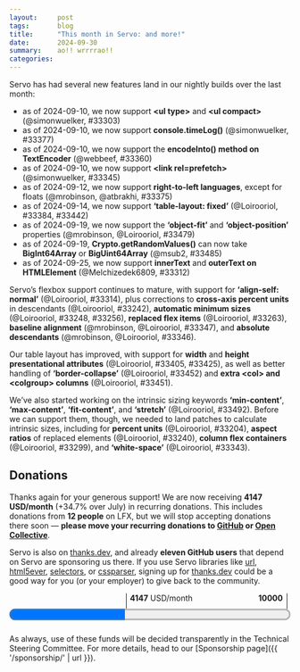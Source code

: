 ```yaml
---
layout:     post
tags:       blog
title:      "This month in Servo: and more!"
date:       2024-09-30
summary:    ao!! wrrrrao!!
categories:
---
```


<!--
- donations
    - opencollective 2005.00/month
    - github 2022.00/month
    - lfx 120/month (11 donors)
    - thanks.dev (11 donors)
- DONE new features
    - DONE ‘table-layout: fixed’ 33384 33442
    - DONE ‘object-fit’ and ‘object-position’ 33479
    - DONE innerText and outerText 33312
    - DONE console.timeLog 33377
    - DONE encodeInto() method on TextEncoder 33360
    - DONE Crypto.getRandomValues() now accepts BigInt64 and BigUint64 33485
    - DONE <link rel=prefetch> 33345
    - DONE <ul type> and <ul compact> 33303
    - SKIP <q cite> 33307
- rendering
    - DONE right-to-left support (except floats) 33375
    - absolute descendants of atomic inlines 33336
    - min/max-block-size block containers 33203
    - min/max-block-size floats 33241
    - DONE start work on min-content|max-content|fit-content|stretch 33492
    - correct ‘white-space: break-spaces’ with ‘word-break: keep-all’ 33376
    - ‘position: relative’ on <caption> 33426
    - more correct CustomEvent 33481
    - more correct requestAnimationForm delivery 33395
    - canvas width height? 33211
- DONE intrinsic sizes (min/max-content)
    - DONE block size for percentage descendants 33204
    - DONE replaced aspect ratio 33240
    - DONE column flex containers 33299
    - DONE ‘white-space: nowrap’ 33343
- DONE tables
    - DONE width and height attributes on table-related elements 33405 33425
    - DONE better handling of extra <col> and <colgroup> 33451
    - DONE better ‘border-collapse’ 33452
- fetch
    - send Accept-Encoding with Range header 33496
- DONE flexbox
    - DONE ‘align-self: normal’ 33314
    - DONE cross-axis percentages in flex items 33242
    - DONE automatic minimum sizes 33248
    - DONE automatic minimum sizes ‘aspect-ratio’ 33256
    - DONE replaced aspect ratio 33263
    - DONE correct baselines 33347
    - DONE absolute descendants of flex containers 33346
- webgpu
    - texture formats 33504
    - GPUBuffer 33154
    - destroy() method on GPUTexture 33534
    - pipeline-overridable constants in GPUProgrammableStage 33291
    - faster uploads to webrender 33387
- webxr
    - reference space reset events 33460
- servoshell
    - nightly builds for android aarch64 33435
    - gamepads now enabled by default 33466
    - better navigation on android 33294
    - windows keyboard input and scrolling 33225 33252
    - fixed hidpi 33529
    - now supports ohos 33295
    - tab mouse x/+/middle-click 33244
    - tab keyboard shortcuts 33319
    - tab empty titles 33354 33391
    - location when switching tabs 33316
- ohos
    - back forward 33206 33511
    - ffi vsync 33117
    - webgl 33257
- perf
    - faster window resizing 33297
    - faster test shaping on windows 33123
    - shared memory font data 33530
    - mach test-speedometer headless 33187 33247
    - start(?) of splitting up script crate 33169
    - experimental tracing support with perfetto 33188 33301
    - ...and hitrace 33324
    - ...and tracing events 33189 33417 33436
    - profiling build profile 33432 book#22
    - fixed excessive document title updates 33286
- upgrades
    - stylo 2024-09-02 33370 33472
    - wgpu 33266 33357 33506
    - mozjs 33536 33537
    - html5ever 0.29 xml5ever 0.20 33412
    - rust-version in Cargo.toml 33483
- crashes
    - duration underflow on finsandfoamfreediving.com 33341
    - devtools 33305 33381
    - large table column widths 33424
- ci
    - self-hosted linux 33321 33389
    - self-hosted fixes 33283 33308 33315 33373 33471

untriaged from last month:
>>> 2024-08-26T06:09:38Z
    e0e562137ce8d985c5bda8e65add5edb8409c25f	https://github.com/servo/servo/pull/33185	Add fallback value for data['message'] (#33185)
+   88d87702147b296de230c120e636fe97f8466e96	https://github.com/servo/servo/pull/33169	Use global exports from derives (#33169)
>>> 2024-08-27T06:07:55Z
    b6d5ac09b0b2acbb0f5b00232e53d0111a159063	https://github.com/servo/servo/pull/33114	mach: introduce `BuildTarget` abstraction (#33114)
+   4397d8a02156a009d16d8b79796b1e54ca635624	https://github.com/servo/servo/pull/33187	Add `dom.allow_scripts_to_close_windows` pref. (#33187)
>>> 2024-08-28T05:55:51Z
+   253723409022546475240b04843ed19ad321d847	https://github.com/servo/servo/pull/33206	ohos: Add FFI-APIs to navigate back and forward (#33206)
+   5d43d88b6c335bf786de910dacb5e898d51b961b	https://github.com/servo/servo/pull/33203	Respect min/max constraints in the block axis of block containers (#33203)
+   7fce24f9d54a015db7ee813fc16c74d2feacbb12	https://github.com/servo/servo/pull/33154	webgpu: Sync `GPUBuffer` (#33154)
>>> 2024-08-29T06:01:33Z
    c69acd184826b87d29a91c78b149cd413dec29bd	https://github.com/servo/servo/pull/33239	Fix run_dromaeo.py (#33239)
    fe4401000065185b4d4feca4bffc5dc469848b4a	https://github.com/servo/servo/pull/33205	mach: Extract binary select into common_command_arguments (#33205)
    bb5547a5d05b1f002d9cce3197cfb9cdcb71d33c	https://github.com/servo/servo/pull/33162	Fix panic in parser-reentrancy-customelement.window.js (#33162)
+   9639d36550a47bc66efcea2f05117efc318ad3c4	https://github.com/servo/servo/pull/33211	Remove `width` and `height` presentational hints for `<canvas>` (#33211)
>>> 2024-08-30T05:56:52Z
+   4bf941bc8a0eff281da668dbe550fb52c0e7a983	https://github.com/servo/servo/pull/33248	Fix automatic minimum size for column flexbox (#33248)
+   9ea02fa4b46e92c00d3efa252e36681729d385a0	https://github.com/servo/servo/pull/33252	Fix minibrowser scroll by keyboard (#33252)
+   99bd6afa81adc81b90b723fa8673f5992e7af722	https://github.com/servo/servo/pull/33225	Pass keyboard events to WebView on Windows (#33225)
+   8dd40ed2bd4411d73ca1661803635345c2d9c3c1	https://github.com/servo/servo/pull/33247	mach: Add `test-speedometer` command and `--bmf-output` to speedometer and dromaeo (#33247)
+   0643aa47089838353e80f6fd509cbe70d13af271	https://github.com/servo/servo/pull/33240	Handle aspect ratios in `ReplacedContent::inline_content_sizes` (#33240)
+   93abdf7cb56fa9db6aa160d63e8773292c5e7520	https://github.com/servo/servo/pull/33204	layout: Add an indefinite containing block for intrinsic sizing (#33204)
+   46dbe4ce320eb99e851dd422f624615e18c39e15	https://github.com/servo/servo/pull/33242	Obey min and max cross sizes of flex items (#33242)
+   59c74c874a082dc2c4652747d768498c2d03d3ee	https://github.com/servo/servo/pull/33241	Obey `min-block-size` and `max-block-size` in floats (#33241)

this month:
>>> 2024-08-31T05:55:56Z
+   3acc9edd82ce159a356bd88a26fd37b2b39d6a44	https://github.com/servo/servo/pull/33263	Fix various issues with replaced elements in flex layout (#33263)
+   4ae2610c24bfbd7acabf7ff327cf97d6df55c06f	https://github.com/servo/servo/pull/33123	fonts: Enable fast text shaping on Windows (#33123)
    6f333a8e299d84c98a07a0b708fe32f40aeeeb72	https://github.com/servo/servo/pull/33260	net: Stop using both versions of the `time` crate in the cookie code (#33260)
    1e9344cb5c4b8e050319791ce4d489a347a2875b	https://github.com/servo/servo/pull/33270	build(deps): bump tokio from 1.39.3 to 1.40.0 (#33270)
+   5e89643fa7864a4e40593c561ec3f16d590d52bf	https://github.com/servo/servo/pull/33266	chore: Update wgpu to 34bb9e4ceb45a5b1cfc5df6aa2b2e201cc55372c (#33266)
    a4ceb82ef5647050050184c0c76aa3fe7e0dbc7b	https://github.com/servo/servo/pull/33262	script: Stop using `time` in DOM timers (#33262)
+   8a0c7487e7853602bc38679eb78bef9347bd0d2c	https://github.com/servo/servo/pull/33117	ohos: Present on vsync signals (#33117)
    a58d8163197bd08b8cb568fd7057ff6b2f8e285e	https://github.com/servo/servo/pull/33259	net: Stop using legacy time in the HTTP and CORS caches (#33259)
    817a91f2acafd839a83bd8f627475fc1f29494c2	https://github.com/servo/servo/pull/33223	webgpu: Clean up `GPUCommandEncoders` and add some validation (#33223)
    83a40c51809cdac3c7d58731b555dc95cdc5c5bf	https://github.com/servo/servo/pull/33258	script: Stop using legacy `time` for `Document::reflow_timeout` (#33258)
+   cd8b803368fd917a474af15ab71c4b622a7c6154	https://github.com/servo/servo/pull/33256	Use the proper aspect ratio in flexbox (#33256)
>>> 2024-09-01T05:57:09Z
    3453d9fdadf3274bec73086b15204acf760b202a	https://github.com/servo/servo/pull/33274	Update web-platform-tests to revision b'5d8ec746ed021738e7ee0cee92ad1a1814ba00fe' (#33274)
>>> 2024-09-02T06:01:44Z
    35ca050bfb82b27cac0fe142768a4876759fced0	https://github.com/servo/servo/pull/33277	android: Fix install (#33277)
    a62612a025c619c4a7d0eab120a20dea9b69e306	https://github.com/servo/servo/pull/33279	Make all platforms use a delay during cookie tests. (#33279)
    12a782dc200b3a81ab9de4050a8cd8f2035522b8	https://github.com/servo/servo/pull/33268	build(deps): bump glslopt from 0.1.10 to 0.1.11 (#33268)
    06778e3643b8cea710def5ae0955a68070bdfcd9	https://github.com/servo/servo/pull/33269	build(deps): bump object from 0.36.3 to 0.36.4 (#33269)
    9fdaf9bf0c6958356b8e3b4f5d03f838c13c6307	https://github.com/servo/servo/pull/33271	Update FakeXRDevice to support updating bounds (#33271)
>>> 2024-09-03T06:07:36Z
    6c0394bc80963163f36dd273f8e6ed64b177dfa0	https://github.com/servo/servo/pull/33212	Impl PartialEq and Eq for DomObject (#33212)
+   31e84a8c484e74448c982f610abc42a8f8b7a9fb	https://github.com/servo/servo/pull/33257	ohos: Enable Webgl context creation on OH 5.0 (#33257)
    c9548d82efc5568ec66f67940b543f4709ceb152	https://github.com/servo/servo/pull/33281	bootstrap: Avoid needless sudo when pkgs are installed (#33281)
>>> 2024-09-05T06:07:10Z
    75c7712905c522f604a454dcb1c18b8e3f163d3b	https://github.com/servo/servo/pull/33318	webxr: Add some missing internal checks/validation (#33318)
    aadc212b95cdef2a25475f025aa7fab659dde646	https://github.com/servo/servo/pull/33306	jsstring_to_str should accept a NonNull argument for the JS string (#33306)
+   642c25d9a73b2c3fbe6f98a32bae5c7bdb6c448f	https://github.com/servo/servo/pull/33315	CI: use monitor API for self-hosted runners (#33315)
    00389cf00746e7e38ff704c867f3401440b3a462	https://github.com/servo/servo/pull/33302	Transform convert_* functions in gpuconvert.rs to From/TryFrom implementations (#33302)
+   c0ced7a524b1c487a0b38dcb1875f2fa7fe21097	https://github.com/servo/servo/pull/33301	Make tracing available on all platforms, with or without perfetto (#33301)
+   891562be8e295d616776315e08f0ffb2bbc97c92	https://github.com/servo/servo/pull/33244	servoshell: Add close buttons and increase interactivity of tabs (#33244)
+   3c6ca338327c5ee1db7cf7c83325771ad0a6b43d	https://github.com/servo/servo/pull/33291	webgpu: Support pipeline-overridable constants (#33291)
+   a976db3ec05304387055034cd1f2f3f3c5fb65f5	https://github.com/servo/servo/pull/33294	Update layout of servoshell android app (#33294)
+   961fcfc46de123e966362f985d64540af6521b9c	https://github.com/servo/servo/pull/33297	Only handle most recent resize event in script thread (#33297)
+   fc5f8e9237f95153b642846f8d89682cc4061573	https://github.com/servo/servo/pull/33307	Implement HTMLQuoteElement "cite" attribute (#33307)
    febb4f24c444dd5c85ca2ed41b633ddadbf24eb5	https://github.com/servo/servo/pull/33285	build(deps): bump syn from 2.0.76 to 2.0.77 (#33285)
+   ba7e53264d2daf1f2ca0157c645dbe477708c649	https://github.com/servo/servo/pull/33188	Add initial support for tracing and tracing-perfetto (#33188)
+   abe532dd2f7b9931a75f5c2a0925b09a2bfae730	https://github.com/servo/servo/pull/33308	CI: Force github hosted runners and remove concurrency on select-runner job (#33308)
+   27d87f104e015c1c661a4a7fc0741d2ccb32fde6	https://github.com/servo/servo/pull/33299	Fix intrinsic sizing of column flex containers (#33299)
+   e43e4778421be8ea30db9d5c553780c042161522	https://github.com/servo/servo/pull/33303	Implement compact/type attributes for HTMLUListElement (#33303)
    93cd8d1ba47838832327d88f00bb26c9cc5e7d77	https://github.com/servo/servo/pull/33284	build(deps): bump indexmap from 2.4.0 to 2.5.0 (#33284)
    e857cdf022f319ae3fbd54e10e279ab43485995b	https://github.com/servo/servo/pull/33290	Hack around DCO not in MQ (#33290)
+   4b96d8ef3648fd3bd47f3778e0ad06fdfea31b46	https://github.com/servo/servo/pull/33283	CI: label self-hosted runners with run id to aid debugging (#33283)
>>> 2024-09-06T05:59:08Z
    ebed9218f2907767ba3c9dd9f27f30a6a6e9f225	https://github.com/servo/servo/pull/33320	webgpu: Move actual Create* implementations from `GPUDevice` to Self (#33320)
    312cf0df08e8a5044d286734bfdf3d6f0caff8dd	https://github.com/servo/servo/pull/33282	script: Create a `CrossProcessInstant` to enable serializable monotonic time (#33282)
    35baf056f6feb9eccfe36854da88d4fc454b654d	https://github.com/servo/servo/pull/33333	build(deps): bump serde_json from 1.0.127 to 1.0.128 (#33333)
    5d30f8f3cc5f5ce418acbf0dbda48388de8b0dd3	https://github.com/servo/servo/pull/33332	build(deps): bump rustix from 0.38.35 to 0.38.36 (#33332)
    a59f295fa2f963914281de2996737fbbfd91d632	https://github.com/servo/servo/pull/33330	build(deps): bump wayland-scanner from 0.31.4 to 0.31.5 (#33330)
    004fd0281bcc55b24076a294e36efd44ee43067b	https://github.com/servo/servo/pull/33331	build(deps): bump wayland-client from 0.31.5 to 0.31.6 (#33331)
    5350edb6eae63b5da5e16cc34b69a7402c4f0049	https://github.com/servo/servo/pull/33329	build(deps): bump ohos-sys from 0.3.0 to 0.3.1 (#33329)
    0ee1a5e82c1ebb089d9e2c7c2fb6217ce1b8db20	https://github.com/servo/servo/pull/33328	build(deps): bump rustfix from 0.8.4 to 0.8.5 (#33328)
    aa8c8f8153b2c5f8d6e435e4f9dc5559bccbc9fd	https://github.com/servo/servo/pull/33326	build(deps): bump tokio-util from 0.7.11 to 0.7.12 (#33326)
    e271a47c0680d7796d49c20bc86b12e1f0a9d5a8	https://github.com/servo/servo/pull/33327	build(deps): bump wayland-backend from 0.3.6 to 0.3.7 (#33327)
    66544c39cccefa83ac16d3215bbee226923aafae	https://github.com/servo/servo/pull/33325	build(deps): bump tokio-stream from 0.1.15 to 0.1.16 (#33325)
+   7e493ba865ef7e748ce3b14d59117315a0ec8aee	https://github.com/servo/servo/pull/33316	minibrowser: Reset the location field when switching tabs (#33316)
    e6ee879d2af7ef473ec294ecb7b6eed2546c645e	https://github.com/servo/servo/pull/33317	build(deps): bump cc from 1.1.15 to 1.1.16 (#33317)
+   0f24b8c823ec57a6fad309dda4c36dbaab604e89	https://github.com/servo/servo/pull/33189	Add tracing events (#33189)
+   37e1c3385e03e1976aecfad3b558049c94ad9e76	https://github.com/servo/servo/pull/33314	Treat `align-self: normal` as `stretch` on flex items (#33314)
+   8263fe5495d2273cc876ebb9a7402f196292f5a4	https://github.com/servo/servo/pull/33319	Added some keyboard shortcuts for focusing tabs (#33319)
>>> 2024-09-07T05:58:52Z
    152e62022a8c69d28c217b0fce651fd2d02dc08f	https://github.com/servo/servo/pull/33348	Move convert_label to Into implementation (#33348)
    bc04f94a301b1575a1bca90e145778d3596e7b1b	https://github.com/servo/servo/pull/33351	build(deps): bump wayland-cursor from 0.31.5 to 0.31.6 (#33351)
    5d85f283c78e860f4fa6583f1d15b06e360db418	https://github.com/servo/servo/pull/33350	build(deps): bump cpufeatures from 0.2.13 to 0.2.14 (#33350)
    3fb4833c88705a3f6f17d39cd097218d7c5f3dd0	https://github.com/servo/servo/pull/33349	build(deps): bump bytemuck from 1.17.1 to 1.18.0 (#33349)
+   c24c7d8e4d52604dba755251f7222efcb07d738d	https://github.com/servo/servo/pull/33336	layout: Lay out absolutes in atomic containing blocks (#33336)
>>> 2024-09-08T05:52:58Z
    85823edd01e2636342a02e0bf3e2b51a54eea592	https://github.com/servo/servo/pull/33359	Update web-platform-tests to revision b'ec9b870fec350e59e9db48ae2858e914a07f38d6' (#33359)
    1c6fb1a7ba12f2af635ca7bdf7982b9b3757ef87	https://github.com/servo/servo/pull/33358	Set empty object as `console` prototype (#33358)
+   f3f96c3393edad9d576d9c4f64c57d75fa2902a2	https://github.com/servo/servo/pull/33347	layout: Do not use orthogonal baselines in flex layout (#33347)
+   a43e296436e6d6f139b312bdcbe3dc03d1ab3c6a	https://github.com/servo/servo/pull/33305	Fix devtool crashs after clicking `Enable connection prompt` (#33305)
+   567c3185f8d42898e754f85a63b51ad32680972d	https://github.com/servo/servo/pull/33357	chore: Update wgpu (#33357)
>>> 2024-09-10T06:06:42Z
    f1ad364ec2dacca3ec7d79830ef8da9f26fbf4e2	https://github.com/servo/servo/pull/33383	Fix reordering of table-header-group and table-footer-group (#33383)
+   193f5926171b59d5b8175621074e5d543f983a31	https://github.com/servo/servo/pull/33287	Send less title changes to the embedder (#33287)
    e5150dbda1f89ff07294dbd1ca4e8f4f08cf4874	https://github.com/servo/servo/pull/33386	Propagate `CanGc` from `Document::new()` (#33386)
+   10e5bb72d9e16655b625b8971e346ff479b17fd2	https://github.com/servo/servo/pull/33345	Initial support for `<link rel="prefetch">` (#33345)
    2993577ac0ea2638a1dde3cfb9e4cb7b45b542ae	https://github.com/servo/servo/pull/33380	script: Added missing spec step in `Location::SetHash` (#33380)
+   cc3c69b95364268610858f4a149d84c4cfee1a5f	https://github.com/servo/servo/pull/33377	implement `console.timeLog` (#33377)
+   8c0a566860cf0f43662dc9d6c3474ae194c1a9fc	https://github.com/servo/servo/pull/33381	Fix devtool crashs after entering window.location in console (#33381)
+   d169a82d2e146704db3d9eb2b5f9f49f9ef8b1da	https://github.com/servo/servo/pull/33346	layout: Implement proper absolute child position for flexbox (#33346)
+   a3a86d59132b03526217f570defd903221b6ba65	https://github.com/servo/servo/pull/33360	script: Implement `TextEncoder::encodeInto()` (#33360)
    52a447b1e37aea0712a5ef40a6e2c95f15148af4	https://github.com/servo/servo/pull/33379	android: make aarch64 the default target (#33379)
    8842fe9df580c4458d8ffe0247e49bae846ce6b6	https://github.com/servo/servo/pull/33355	script: Use `time@0.3` for input elements and do conversion in a &str trait (#33355)
    687f356db9dc0ac9f50cf172e5c44aca581d3ee7	https://github.com/servo/servo/pull/33367	webgpu: Factor out swapchain to separate file (#33367)
    938fd8c12fc2489303e12538d3e3585bd771141f	https://github.com/servo/servo/pull/33369	webxr: Update XRInputSource gamepad index to be -1 (#33369)
+   9cfbaf92e5bc80dca90f1226dbc4cdcfe025eeb3	https://github.com/servo/servo/pull/33373	CI: fix self-hosted runners in try-label builds (#33373)
    4d0bef0ac3d31a7ea5933b2fa8bc2118d0452ea9	https://github.com/servo/servo/pull/33371	Remove unused imports (#33371)
+   8bb739b818dc21a2ef71d56a3b97a040cc44f384	https://github.com/servo/servo/pull/33321	CI: use self-hosted runners for Linux build jobs (#33321)
    e70507ca403c9475a92b3c1b8230fad08c9c7ab2	https://github.com/servo/servo/pull/33366	tidy: Fix rustdoc warnings and add a tidy check for a common URL issue (#33366)
+   f6ae05007751968f90a702b15c8b5083453ad8c7	https://github.com/servo/servo/pull/33341	net: use saturating_sub when substracting durations to prevent underflows (#33341)
>>> 2024-09-11T06:04:00Z
    095590e2247517cf22e4aea7956f341a9a38b206	https://github.com/servo/servo/pull/33396	layout: Use `Au` in `ComputedValuesExt` (#33396)
    9346d9cc8d686d6bb7c96c427d4d7a0b1ac28142	https://github.com/servo/servo/pull/33398	Align Servo version between user agent string and servoshell about dialog (#33398)
    1b27a911af4ae4370baa1562e3d8773f390fa613	https://github.com/servo/servo/pull/33344	Make Crashtests with test-wait wait (#33344)
+   9d3d00989591d3250762525b901dee8253cde666	https://github.com/servo/servo/pull/33376	Allow breaking line after space with `white-space: break-spaces` (#33376)
+   6d6cd0f2dc395dc8dd50a0df1b54bee48d9b1ae6	https://github.com/servo/servo/pull/33324	Plumb selected tracing spans into hitrace (#33324)
+   d4be678a692bfa3ae6def528d939ca86cb884a4a	https://github.com/servo/servo/pull/33389	CI: fix self-hosted runners in Linux builds (#33389)
+   8286dd33a539fe063dd438f6ce74d9445a9c973a	https://github.com/servo/servo/pull/33354	script: fixed document title being set to Some("") instead of None (#33354)
+   7ec22306e80c85f2c3fc15bb83cec4170ec1a254	https://github.com/servo/servo/pull/33391	Fallback to the url if a tabs title is empty (#33391)
>>> 2024-09-12T05:57:32Z
    637770600fe23d9cb51091d9c53a408205677727	https://github.com/servo/servo/pull/33385	libservo: Improve finding python (#33385)
    08a4d751d7762fa36490998ba17bf3eece8d9bef	https://github.com/servo/servo/pull/33403	webxr: Update XRInputSource Gamepad handling, FakeXRInputController (#33403)
+   d9be9d6bd464c664e7ddad86937a9aa54a6c7baf	https://github.com/servo/servo/pull/33343	Handle all `white-space` values when intrinsically sizing an IFC (#33343)
    777fb81260ed10e016370dcd83fc750367e97535	https://github.com/servo/servo/pull/33411	Use raqote from crates.io and update canvas Cargo.toml (#33411)
    b42f5eaa17c897270e9de5dadc6ab19fb1dfff43	https://github.com/servo/servo/pull/33410	mach: remove python2 compatibility code (#33410)
    ed5dc43f160993ff491e2eab17fae1db872ed964	https://github.com/servo/servo/pull/33406	layout: Reverse space-between alignment properly for absolute children of flex containers (#33406)
    68246df89ec0055312ecbcff35ad9a1e7d381e84	https://github.com/servo/servo/pull/33408	fix clean-cargo-cache command (#33408)
+   23b0dc603c02db990ba793f61dbb6f82066416a8	https://github.com/servo/servo/pull/33395	Raf delivery: run rafs for all pipeline if tick received for any. (#33395)
    9175e598adcf33097cd6bd29a1e2b428d564c295	https://github.com/servo/servo/pull/33400	Let table-related boxes adjust their `overflow` values (#33400)
+   027fc53e2fa6b5d15f0e73e6685266b77e993a35	https://github.com/servo/servo/pull/33375	layout: Right-to-left support for other layout modes (#33375)
    bc8d8b62c3017dbdb413a636b80bc3a2df0172d6	https://github.com/servo/servo/pull/33394	Stop using `time@0.1` in Servo (#33394)
>>> 2024-09-13T06:08:20Z
    03abf7751aead3d42f5a4e2207567dd3012cee96	https://github.com/servo/servo/pull/33428	compositor: Do not allow script to scroll past maximum scroll node offsets (#33428)
    db0aee6b58509401642712d18418c9150ca2cc18	https://github.com/servo/servo/pull/33427	layout: `<th>` should have `text-align: center` when the child of an element with `text-align: initial` (#33427)
    219a2f20388daf30038b6bd718ff557698f2c931	https://github.com/servo/servo/pull/33429	Cleanup after #33396 (#33429)
+   dc018b5f9f0cbdede459a0236743e39df24cb018	https://github.com/servo/servo/pull/33384	Add support for `table-layout: fixed` (#33384)
+   52e495c1a698826c494ece7c3a58dad37d847eb2	https://github.com/servo/servo/pull/33424	Avoid crash with large table column widths (#33424)
+   b048bf80a40afe275d1052e57ba1bcd7701db03c	https://github.com/servo/servo/pull/33425	Accept zero values on some `width`/`height` attributes on table elements (#33425)
+   4839cdf1764eac2b520692d2b9c3da002b509d01	https://github.com/servo/servo/pull/33405	Add `width` and `height` presentational hints for table-related elements (#33405)
    37ab4b98259d45c9efd3645ebc961ca518adb5c6	https://github.com/servo/servo/pull/33421	chore: Fix two compiler warnings (#33421)
+   b1486d311aca665b62c7d48ee32660f55e8ad7cb	https://github.com/servo/servo/pull/33412	Upgrade to html5ever 0.29 and xml5ever 0.20 (#33412)
    747e562ff098c5eca6941c210ecd87180600610b	https://github.com/servo/servo/pull/33407	Make CanGc derive Copy and Clone (#33407)
>>> 2024-09-14T06:04:03Z
    6a3cdc47ec61e9d5122dd68aba8c75c00c9e5051	https://github.com/servo/servo/pull/33418	Improve spec conformance around request header validation (#33418)
    6071b4a96187b0f4d9f683e60878f39145c457ab	https://github.com/servo/servo/pull/33448	build(deps): bump serde from 1.0.209 to 1.0.210 (#33448)
    6539a889c71d7773819385e7aabebe5941bb37c0	https://github.com/servo/servo/pull/33447	build(deps): bump anyhow from 1.0.86 to 1.0.88 (#33447)
    db09ddacabd7ca1513c6d2e004ee4e099bf11998	https://github.com/servo/servo/pull/33449	build(deps): bump memmap2 from 0.9.4 to 0.9.5 (#33449)
+   a2b8bdb903c9bd3c76ff6a0491cb264df0dcabb5	https://github.com/servo/servo/pull/33442	Allow table-layout:fixed to shrink cells to less than the border+padding (#33442)
    b4a0a240a7b67ecc6712178b871eef1308173d80	https://github.com/servo/servo/pull/33443	build(deps): bump unicode-ident from 1.0.12 to 1.0.13 (#33443)
    8b32bdac26c11769521dd7dacd8312b7f2ca6b61	https://github.com/servo/servo/pull/33444	build(deps): bump cc from 1.1.16 to 1.1.18 (#33444)
    3d3f8e6dbd7edd806b97ebd9adf54ecd0a6cfa33	https://github.com/servo/servo/pull/33446	build(deps): bump backtrace from 0.3.73 to 0.3.74 (#33446)
    02dd483ff7fc6ce3dc7e1cb470e70e1947fea877	https://github.com/servo/servo/pull/33441	build(deps): bump error-code from 3.2.0 to 3.3.1 (#33441)
    cf501d582ad7b77f0f294e8406414dbfef35773b	https://github.com/servo/servo/pull/33439	build(deps): bump rustix from 0.38.36 to 0.38.37 (#33439)
    11fba78963c6904927c06ad0dba7c0f831806454	https://github.com/servo/servo/pull/33445	build(deps): bump xml-rs from 0.8.21 to 0.8.22 (#33445)
    fa8752df6a2c9cdec3d9108614bf2bf9b713626b	https://github.com/servo/servo/pull/33438	Fix precision issue with line heights (#33438)
+   a76daaf04c121b70c9b0f3883b682983d676ff7f	https://github.com/servo/servo/pull/33370	Upgrade stylo to 2024-09-02 (#33370)
+   261d60e456b678939b8a0ceff4d8eafcd44e582e	https://github.com/servo/servo/pull/33387	webgpu: Do one allocation less on presentation by keeping GPUBuffer mapped (#33387)
    f76692035b841661e9f0c4afa7f3651f2bfe91b8	https://github.com/servo/servo/pull/33420	uses app units in display_list (#33420)
    52f89c95b9decf86b445f311b8c04412d8c1754f	https://github.com/servo/servo/pull/33433	Fix inset box-shadow to use the padding box (#33433)
    6e80a34d09e8bb22bdac5feeff4cf30b571987ff	https://github.com/servo/servo/pull/33431	Simplify table logic in effective_ovherflow() (#33431)
+   497df024b185feb7370d3f9ebca10e18e7585099	https://github.com/servo/servo/pull/33417	Trace more functions by adding perfetto tracing events (#33417)
>>> 2024-09-15T06:01:13Z
    9f2306f76095cf81d299d0c977490803f5703c75	https://github.com/servo/servo/pull/33461	Update web-platform-tests to revision b'4c3d068f942231dc905ea283e4f82bd70801c37c' (#33461)
    ed908f3fd418f51f27dd0e063f1851863018354c	https://github.com/servo/servo/pull/33458	Fix rustdoc problems (#33458)
    97495e45f8a19f8772cca4035d6521762f94640d	https://github.com/servo/servo/pull/33456	libservo: Don't set features of log (#33456)
    f8ca5c31946e11dd298ccb9da1fa76fda9c2066e	https://github.com/servo/servo/pull/33454	Fix packaging when cross compiling (#33454)
    ed6b1b5e6a5002bdeab51214576b50b10822b5f8	https://github.com/servo/servo/pull/33453	clippy: Fix suggestions in `script`, `libservo`, and `servoshell` (#33453)
>>> 2024-09-16T05:51:39Z
>>> 2024-09-16T14:56:31Z
+   ea109d549023e01b97e510088871a351b9ec7543	https://github.com/servo/servo/pull/33435	android: publish nightly builds for aarch64 (#33435)
    5b6a9110c7c79159c3150f7f9739f67f271cb0c0	https://github.com/servo/servo/pull/33469	Clear `self.pending_whitespace.max_content` in `forced_line_break()` (#33469)
    10c64820e817ce47fae26b6a7925320f5fa9299d	https://github.com/servo/servo/pull/33434	chore: update script to use phf 0.11 (#33434)
    7df30f3788a14baa590c9123f5e1616ccfe0a0f0	https://github.com/servo/servo/pull/33468	Replace .map_or(false with Option::is_some_and (#33468)
+   236cae9ce53019036710032a980966542a64fbce	https://github.com/servo/servo/pull/33436	Add perfetto tracing events to fonts (#33436)
+   b12cebd1ac3b2bc809e5ac69f708cf61b515590d	https://github.com/servo/servo/pull/33452	Small improvements for table border collapse (#33452)
+   679afe519591c3c36036154afb1e9b6d73ffa1ac	https://github.com/servo/servo/pull/33451	Do not remove extra columns at the end of the table (#33451)
    17f796dfc133f6dbe744fd04ad70bbff06c7a7d5	https://github.com/servo/servo/pull/33450	Let `LengthPercentage::maybe_to_used_value()` accept `Option<Au>` (#33450)
>>> 2024-09-17T06:11:48Z
+   f8e0fde044c257943ee0e3c0213230a69fb9a432	https://github.com/servo/servo/pull/33460	webxr: Implement reference space reset events (#33460)
    b0cae28c837656a6c5fc1418543adc95d539bfde	https://github.com/servo/servo/pull/33478	build(deps): bump unicode-segmentation from 1.11.0 to 1.12.0 (#33478)
    4405b260351f2a1768db3ecf65a4a5c935332096	https://github.com/servo/servo/pull/33477	build(deps): bump arrayref from 0.3.8 to 0.3.9 (#33477)
    f255393a45a7328b8978dab33cce52e5356ae3d5	https://github.com/servo/servo/pull/33476	build(deps): bump iana-time-zone from 0.1.60 to 0.1.61 (#33476)
    594342224df674df704b1d45eb2299da46b8e0ba	https://github.com/servo/servo/pull/33474	build(deps): bump anyhow from 1.0.88 to 1.0.89 (#33474)
    8d29515a30b143ef30794c3b405a6acfc14eca91	https://github.com/servo/servo/pull/33473	build(deps): bump cc from 1.1.18 to 1.1.19 (#33473)
    06bf6124c4aa5effb57fcb00bbd758e6bc457296	https://github.com/servo/servo/pull/33457	webgpu: Use `PresentationBufferState` instead of bucketing buffer_ids per state (#33457)
+   3b33ef0cfad829b2e62f3184859ab46944ec424d	https://github.com/servo/servo/pull/33472	Bump Stylo from 6059306e6 to 25daa6b91 (#33472)
>>> 2024-09-18T06:03:40Z
    7eda58ea6dcf7bcc54f6c02766e641c209ed7cb6	https://github.com/servo/servo/pull/33484	build(deps): bump cc from 1.1.19 to 1.1.20 (#33484)
+   aa0029c11c797693dd2e8b31c4da3f7f16377511	https://github.com/servo/servo/pull/33483	Add `rust-version` to all `Cargo.toml` files (#33483)
+   25bce9f6b9b8dfa138044c45adc33c9c32bf5fba	https://github.com/servo/servo/pull/33471	CI: fix self-hosted runner timeout detection (#33471)
+   7cbc5f6ee61102864528eed513e399f256b4e5cb	https://github.com/servo/servo/pull/33481	Update CustomEvent webidl interface (#33481)
+   4c3b3529a800778c46bcb92018df6f5c895f70bc	https://github.com/servo/servo/pull/33466	servoshell: Update gilrs version, enable gamepad pref by default (#33466)
>>> 2024-09-19T06:11:13Z
    05b2aa29c310c806507c580f1a25b1321f91927e	https://github.com/servo/servo/pull/33494	build(deps): bump cc from 1.1.20 to 1.1.21 (#33494)
    5c070ee3895948543cfa3aa84347b7cc19e0e9ad	https://github.com/servo/servo/pull/33493	build(deps): bump bytes from 1.7.1 to 1.7.2 (#33493)
    777a3ec13f6a2c519e8688124fb34030fbb9623f	https://github.com/servo/servo/pull/33490	Append the Sec-Purpose header for prefetch requests (#33490)
    aa5bf94b35fb796a8f95784b6848364233db6cdf	https://github.com/servo/servo/pull/33487	dom: Append stream chunks in the correct order. (#33487)
    313fc663a6d3076349a1170f9dabc953922ea278	https://github.com/servo/servo/pull/33488	android/ohos: Fix wrong production cfg (#33488)
+   bd632fc8144e347db7452c8013137e6a16e30bd1	https://github.com/servo/servo/pull/33479	layout: Add support for `object-fit` and `object-position` (#33479)
+   632d83270498f6cb2e9d284503d86607f250b80e	https://github.com/servo/servo/pull/33485	Add checks for BigInt/BigUint in getRandomValues (#33485)
>>> 2024-09-20T05:55:37Z
    457d37d94ee6966cad377c373d333a00c637e1ae	https://github.com/servo/servo/pull/33501	build(deps): bump unicode-xid from 0.2.5 to 0.2.6 (#33501)
+   ef229b93863b7b1f1f718c4f1fbb755d0136e40d	https://github.com/servo/servo/pull/33426	layout: Ensure that `<caption>`'s support `position: relative` (#33426)
+   eecf5bdea16581f201d674a9079a888858ec84bc	https://github.com/servo/servo/pull/33432	Add a profiling build profile in Cargo (#33432)
+   06f0893b9496452f2c2937fac76ce36bd12604cb	https://github.com/servo/servo/pull/33496	fetch: add an accept encoding header when the range header exists (#33496)
>>> 2024-09-21T05:58:08Z
+   24ad2a05268ebc21b5ad127dac28d1e6f880512c	https://github.com/servo/servo/pull/33506	chore: Update wgpu (#33506)
    28d28d0a0a9c9ee2acf45593b9e6c0288857f0a9	https://github.com/servo/servo/pull/33507	build(deps): bump unicode-script from 0.5.6 to 0.5.7 (#33507)
    d98f9787a909e0343d74136a042c81043d7097b8	https://github.com/servo/servo/pull/33505	build(deps): bump unicode-width from 0.1.13 to 0.1.14 (#33505)
+   9597390d2bc6f68492cc9fae6287d0a456cdb3c1	https://github.com/servo/servo/pull/33492	Enable min-content, max-content, fit-content and stretch (#33492)
+   4bde9af5159b18eba1b65256de0d2dda328a1eb2	https://github.com/servo/servo/pull/33504	webgpu: Support more `TextureFormat`s in `GPUCanvasContext.configure()` (#33504)
+   157e28c59b34ec8c7334161fda658cbbb1e66a25	https://github.com/servo/servo/pull/33295	openharmony: add servoshell for ohos (#33295)
>>> 2024-09-22T06:00:44Z
    8276673bae999c3e74d71c81ca84842ed1365c89	https://github.com/servo/servo/pull/33515	Update web-platform-tests to revision b'8e164c249d2b93a4234a2710a5e2cc5a16fab499' (#33515)
    f986160ed405817160e89b178e8e3b372132e792	https://github.com/servo/servo/pull/33510	fix many clippy warnings (#33510)
    4e4b137eaa242fea4356e30b36f9ef3262781968	https://github.com/servo/servo/pull/33508	bindings: Allow Guard to take multiple conditions, check for SecureContext in ConstructorEnabled (#33508)
>>> 2024-09-23T05:56:50Z
+   d3d6a22d27df5095c3342249d0eea0bce153cbe1	https://github.com/servo/servo/pull/33511	ohos: Add back and fwd button to vendored app (#33511)
    188fa329eb3b163cc6028a9b34f9647a16539582	https://github.com/servo/servo/pull/33514	Stop sending EmbedderMsg::WebViewOpened from WindowProxy (#33514)
    3e29131d642b3273fe4f302f9a29602289ae8616	https://github.com/servo/servo/pull/33519	Add `HTMLCanvasDataSource::Empty` that represent transparent black instead of `HTMLCanvasDataSource::Image(None)` (#33519)
    bab769a7cff3309819fb0efb60b279b53e483165	https://github.com/servo/servo/pull/33517	reuse ImageKey for gpucanvascontext (#33517)
    3a0d27b2312c6396e85178615290ac2ec3592ce1	https://github.com/servo/servo/pull/33509	webgl: Update IDL exposed members (#33509)
>>> 2024-09-25T06:08:25Z
    2c6d9a190f947ca6fe58a06d2549c4924e678d3a	https://github.com/servo/servo/pull/33535	build(deps): bump libc from 0.2.158 to 0.2.159 (#33535)
+   e73416b54ed0042473b475fb6cc7aa6cb17c48b5	https://github.com/servo/servo/pull/33536	Bump mozjs to 128.0-10 (#33536)
+   ba67a0a4fbd512cb14f4bda80b2c64dc27433cdd	https://github.com/servo/servo/pull/33529	servoshell: fix issues related to HiDPI (#33529)
+   dbd1666b17b22130bcce75e6255f376e6fbe256c	https://github.com/servo/servo/pull/33312	Layout: Implement innerText/outerText (#33312)
    88ffe9f7a56ef0981805a7b8264f870947cebcf5	https://github.com/servo/servo/pull/33513	ohos: Bundle resource files in hap (#33513)
    ff86771b481bb241d85a913ca923b5d31ed8352c	https://github.com/servo/servo/pull/33524	build(deps): bump quick-xml from 0.36.1 to 0.36.2 (#33524)
    5d9b316dd70cb31789d59fb316d588cb896a5c86	https://github.com/servo/servo/pull/33525	build(deps): bump pkg-config from 0.3.30 to 0.3.31 (#33525)
    a1d4edb3809b8e773d8e018f5c8f3edec040b5d3	https://github.com/servo/servo/pull/33523	build(deps): bump thiserror from 1.0.63 to 1.0.64 (#33523)
    a165982622de1064c38480e5489e5dfd2bb81bec	https://github.com/servo/servo/pull/33462	Properly track `rel` keywords for `<a>`/`<area>`/`<form>` elements (#33462)
>>> 2024-09-26T06:05:16Z
    a97afebdcc7a06201638c45a9c7e4b7aab25203a	https://github.com/servo/servo/pull/33548	Avoid unnecessary recomputation of `inline-size` being `auto` (#33548)
    01ed5064dee128abe4818f13e95124b528c04f19	https://github.com/servo/servo/pull/33547	fonts: Fix a couple warnings introduced by recent changes (#33547)
    6725f716e73132798d0501675d8a7c42174ddb8b	https://github.com/servo/servo/pull/33544	layout: Switch `.len()` comparison to `is_empty()` in `components/layout_2020/query.rs`. (#33544)
    ac567645a75630830a99d90946e0e96d0a759ead	https://github.com/servo/servo/pull/33541	fonts: Simplify `FontContext` in two ways that affect the unit test (#33541)
    1daa0b4fc7a45f0020e6677c4e67fd78dd4f3eec	https://github.com/servo/servo/pull/33546	build(deps): bump tar from 0.4.41 to 0.4.42 (#33546)
    531fb3bc135bb4934a3317643875af2ac484199d	https://github.com/servo/servo/pull/33537	Bump mozjs to 128.0-12 (#33537)
    64f32f7ab36846d2536a74b6184ba1adfbdb3495	https://github.com/servo/servo/pull/33540	fonts: Make fast shaping determination platform-independent (#33540)
+   6f797709cfcd7ff4e824d95e8373b81ad2c88473	https://github.com/servo/servo/pull/33534	webgpu: destroy GPUTexture without erroring (#33534)
    43d92ecbcbb297906f2d7d5735eaffbefdd6cfeb	https://github.com/servo/servo/pull/33527	Use `ContentSizes::shrink_to_fit` when possible (#33527)
+   ade902207fc1f941fc77fa47bff1db0375ed7220	https://github.com/servo/servo/pull/33530	fonts: Use `IpcSharedMemory` to send font data (#33530)
>>> 2024-09-27T06:07:33Z
    fa0521481beb3f8e8b2516ce5855363b7b674d1f	https://github.com/servo/servo/pull/33557	Update ipc-channel and de-dupe windows (#33557)
    a212464a8427db95844ab22eb5ef6f6b3a0fc800	https://github.com/servo/servo/pull/33555	build(deps): bump serde_spanned from 0.6.7 to 0.6.8 (#33555)
    0cefee48e125c3f392e44bd1ae161d41d7246808	https://github.com/servo/servo/pull/33550	Fix table track constrainedness (#33550)
    1346643727336485b8ee19b3db6d4a28366e89f1	https://github.com/servo/servo/pull/33549	Assert that we don't get malformed ContentSizes in tables (#33549)
    7fdaccde5501283708503e9a64efa578ac9ae7f7	https://github.com/servo/servo/pull/33512	ohos: Support product flavors (#33512)
-->

Servo has had several new features land in our nightly builds over the last month:

- as of 2024-09-10, we now support **&lt;ul type>** and **&lt;ul compact>** (@simonwuelker, #33303)
- as of 2024-09-10, we now support **console.timeLog()** (@simonwuelker, #33377)
- as of 2024-09-10, we now support the **encodeInto() method on TextEncoder** (@webbeef, #33360)
- as of 2024-09-10, we now support **&lt;link rel=prefetch>** (@simonwuelker, #33345)
- as of 2024-09-12, we now support **right-to-left languages**, except for floats (@mrobinson, @atbrakhi, #33375)
- as of 2024-09-14, we now support **‘table-layout: fixed’** (@Loirooriol, #33384, #33442)
- as of 2024-09-19, we now support the **‘object-fit’** and **‘object-position’** properties (@mrobinson, @Loirooriol, #33479)
- as of 2024-09-19, **Crypto.getRandomValues()** can now take **BigInt64Array** or **BigUint64Array** (@msub2, #33485)
- as of 2024-09-25, we now support **innerText** and **outerText on HTMLElement** (@Melchizedek6809, #33312)

Servo’s flexbox support continues to mature, with support for **‘align-self: normal’** (@Loirooriol, #33314), plus corrections to **cross-axis percent units** in descendants (@Loirooriol, #33242), **automatic minimum sizes** (@Loirooriol, #33248, #33256), **replaced flex items** (@Loirooriol, #33263), **baseline alignment** (@mrobinson, @Loirooriol, #33347), and **absolute descendants** (@mrobinson, @Loirooriol, #33346).

Our table layout has improved, with support for **width** and **height presentational attributes** (@Loirooriol, #33405, #33425), as well as better handling of **‘border-collapse’** (@Loirooriol, #33452) and **extra &lt;col> and &lt;colgroup> columns** (@Loirooriol, #33451).

We’ve also started working on the intrinsic sizing keywords **‘min-content’**, **‘max-content’**, **‘fit-content’**, and **‘stretch’** (@Loirooriol, #33492).
Before we can support them, though, we needed to land patches to calculate intrinsic sizes, including for **percent units** (@Loirooriol, #33204), **aspect ratios** of replaced elements (@Loirooriol, #33240), **column flex containers** (@Loirooriol, #33299), and **‘white-space’** (@Loirooriol, #33343).

## Donations

Thanks again for your generous support!
We are now receiving **4147 USD/month** (+34.7% over July) in recurring donations.
This includes donations from **12 people** on LFX, but we will stop accepting donations there soon — **please move your recurring donations to [GitHub](https://github.com/sponsors/servo) or [Open Collective](https://opencollective.com/servo)**.

Servo is also on [thanks.dev](https://thanks.dev), and already **eleven GitHub users** that depend on Servo are sponsoring us there.
If you use Servo libraries like [url](https://crates.io/crates/url/reverse_dependencies), [html5ever](https://crates.io/crates/html5ever/reverse_dependencies), [selectors](https://crates.io/crates/selectors/reverse_dependencies), or [cssparser](https://crates.io/crates/cssparser/reverse_dependencies), signing up for [thanks.dev](https://thanks.dev) could be a good way for you (or your employer) to give back to the community.

<figure class="_fig" style="width: 100%; margin: 1em 0;"><div class="_flex" style="height: calc(1lh + 3em); flex-flow: column nowrap; text-align: left;">
    <div style="position: relative; text-align: right;">
        <div style="position: absolute; margin-left: calc(100% * 4147 / 10000); padding-left: 0.5em;"><strong>4147</strong> USD/month</div>
        <div style="position: absolute; margin-left: calc(100% * 4147 / 10000); height: calc(1lh + 1.5em); border-left: 1px solid;"></div>
        <div style="position: absolute; margin-left: calc(100% - 0.5em); height: calc(1lh + 1.5em); border-left: 1px solid;"></div>
        <div style="padding-right: 1em;"><strong>10000</strong><!-- USD/month --></div>
    </div>
    <progress value="4147" max="10000" style="transform: scale(3); transform-origin: top left; width: calc(100% / 3);"></progress>
</div></figure>

<!-- TODO: self-hosted runners and outreachy -->

As always, use of these funds will be decided transparently in the Technical Steering Committee.
For more details, head to our [Sponsorship page]({{ '/sponsorship/' | url }}).

<style>
    /* guaranteed minimum width for first paragraph after a float */
    ._floatmin {
        display: block;
        width: 13em;
        overflow: hidden;
    }
    ._none {
        display: none;
    }
    ._fig:not(#specificity) {
        width: 33em;
        max-width: 100%;
        margin: 1em auto;
    }
    ._fig > ._flex {
        display: flex;
    }
    ._fig table {
        text-align: initial;
    }
    ._fig figcaption._notes {
        text-align: left;
        width: max-content;
        max-width: 100%;
    }
    ._figl:not(#specificity),
    ._figr:not(#specificity) {
        margin: 0 1em 1em;
    }
    ._figl {
        float: left;
        max-width: 100%;
    }
    ._figr {
        float: right;
        max-width: 100%;
    }
    ._figl > figcaption,
    ._figr > figcaption,
    ._figl > iframe,
    ._figr > iframe,
    ._figl > video,
    ._figr > video,
    ._figl > a > img,
    ._figr > a > img {
        width: 21em;
        max-width: 100%;
    }
    ._runin {
        margin-bottom: 1em;
    }
    ._runin > p,
    ._runin > h2 {
        display: inline;
    }
    ._correction {
        max-width: 33em;
        margin: 1em auto;
        border-bottom: 1px solid;
        padding-bottom: 1em;
    }
    ._note {
        margin: 1em 1em;
        border-left: 1px solid;
        padding-left: 1em;
        opacity: 0.75;
    }
</style>
